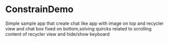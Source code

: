 # ConstrainDemo
Simple sample app that create chat like app with image on top 
and recycler view and chat box fixed on bottom,solving quircks 
related to scrolling content of recycler view and hide/show
keyboard 
